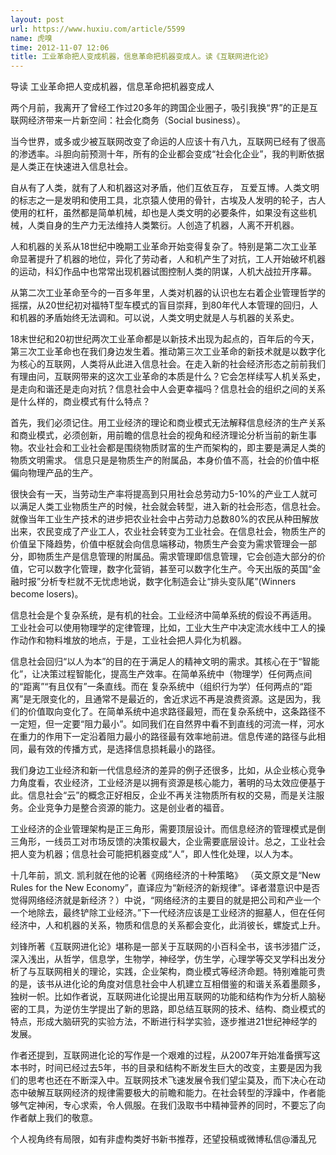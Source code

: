 ```yaml
---
layout: post
url: https://www.huxiu.com/article/5599
name: 虎嗅
time: 2012-11-07 12:06
title: 工业革命把人变成机器，信息革命把机器变成人。读《互联网进化论》
---
```

导读 工业革命把人变成机器，信息革命把机器变成人

两个月前，我离开了曾经工作过20多年的跨国企业圈子，吸引我换“界”的正是互联网经济带来一片新空间：社会化商务（Social business）。

当今世界，或多或少被互联网改变了命运的人应该十有八九，互联网已经有了很高的渗透率。斗胆向前预测十年，所有的企业都会变成“社会化企业”，我的判断依据是人类正在快速进入信息社会。

自从有了人类，就有了人和机器这对矛盾，他们互依互存， 互爱互博。人类文明的标志之一是发明和使用工具，北京猿人使用的骨针，古埃及人发明的轮子，古人使用的杠杆，虽然都是简单机械，却也是人类文明的必要条件，如果没有这些机械，人类自身的生产力无法维持人类繁衍。人创造了机器，人离不开机器。

人和机器的关系从18世纪中晚期工业革命开始变得复杂了。特别是第二次工业革命显著提升了机器的地位，异化了劳动者，人和机产生了对抗，工人开始破坏机器的运动，科幻作品中也常常出现机器试图控制人类的阴谋，人机大战拉开序幕。

从第二次工业革命至今的一百多年里，人类对机器的认识也左右着企业管理哲学的摇摆，从20世纪初对福特T型车模式的盲目崇拜，到80年代人本管理的回归，人和机器的矛盾始终无法调和。可以说，人类文明史就是人与机器的关系史。

18末世纪和20初世纪两次工业革命都是以新技术出现为起点的，百年后的今天，第三次工业革命也在我们身边发生着。推动第三次工业革命的新技术就是以数字化为核心的互联网，人类将从此进入信息社会。在走入新的社会经济形态之前前我们有理由问，互联网带来的这次工业革命的本质是什么？它会怎样续写人机关系史，是走向和谐还是走向对抗？信息社会中人会更幸福吗？信息社会的组织之间的关系是什么样的，商业模式有什么特点？

首先，我们必须记住。用工业经济的理论和商业模式无法解释信息经济的生产关系和商业模式，必须创新，用前瞻的信息社会的视角和经济理论分析当前的新生事物。农业社会和工业社会都是围绕物质财富的生产而架构的，即主要是满足人类的物质文明需求。 信息只是是物质生产的附属品，本身价值不高，社会的价值中枢偏向物理产品的生产。

很快会有一天，当劳动生产率将提高到只用社会总劳动力5-10%的产业工人就可以满足人类工业物质生产的时候，社会就会转型，进入新的社会形态，信息社会。就像当年工业生产技术的进步把农业社会中占劳动力总数80%的农民从种田解放出来，农民变成了产业工人，农业社会转变为工业社会。在信息社会，物质生产的价值呈下降趋势，价值中枢就会向信息端移动，物质生产会变为需求管理会一部分，即物质生产是信息管理的附属品。需求管理即信息管理，它会创造大部分的价值，它可以数字化管理，数字化营销，甚至可以数字化生产。今天出版的英国“金融时报”分析专栏就不无忧虑地说，数字化制造会让“排头变队尾”(Winners become losers)。

信息社会是个复杂系统，是有机的社会。工业经济中简单系统的假设不再适用。 工业社会可以使用物理学的定律管理，比如，工业大生产中决定流水线中工人的操作动作和物料堆放的地点，于是，工业社会把人异化为机器。

信息社会回归“以人为本”的目的在于满足人的精神文明的需求。其核心在于“智能化”，让决策过程智能化，提高生产效率。在简单系统中（物理学）任何两点间的“距离”“有且仅有”一条直线。而在 复杂系统中（组织行为学）任何两点的“距离”是无限变化的，且通常不是最近的，舍近求远不再是浪费资源。这是因为，我们的价值取向变化了。在简单系统中追求路径最短，而在复杂系统中，这条路径不一定短，但一定要“阻力最小”。如同我们在自然界中看不到直线的河流一样，河水在重力的作用下一定沿着阻力最小的路径最有效率地前进。信息传递的路径与此相同，最有效的传播方式，是选择信息损耗最小的路径。

我们身边工业经济和新一代信息经济的差异的例子还很多，比如，从企业核心竞争力角度看，农业经济，工业经济是以拥有资源是核心能力，著明的马太效应便基于此。信息社会“云”的概念正好相反，企业不再关注物质所有权的交易，而是关注服务。企业竞争力是整合资源的能力。这是创业者的福音。

工业经济的企业管理架构是正三角形，需要顶层设计。而信息经济的管理模式是倒三角形，一线员工对市场反馈的决策权最大，企业需要底层设计。总之，工业社会把人变为机器；信息社会可能把机器变成“人”，即人性化处理，以人为本。

十几年前，凯文. 凯利就在他的论著《网络经济的十种策略》 （英文原文是“New Rules for the New Economy”，直译应为“新经济的新规律”。译者潜意识中是否觉得网络经济就是新经济？）中说，“网络经济的主要目的就是把公司和产业一个一个地除去，最终铲除工业经济。”下一代经济应该是工业经济的掘墓人，但在任何经济中，人和机器的关系，物质和信息的关系都会变化，此消彼长，螺旋式上升。

刘锋所著《互联网进化论》堪称是一部关于互联网的小百科全书，该书涉猎广泛，深入浅出，从哲学，信息学，生物学，神经学，仿生学，心理学等交叉学科出发分析了与互联网相关的理论，实践，企业架构，商业模式等经济命题。特别难能可贵的是，该书从进化论的角度对信息社会中人机建立互相借鉴的和谐关系着墨颇多，独树一帜。比如作者说，互联网进化论提出用互联网的功能和结构作为分析人脑秘密的工具，为逆仿生学提出了新的思路，即总结互联网的技术、结构、商业模式的特点，形成大脑研究的实验方法，不断进行科学实验，逐步推进21世纪神经学的发展。

作者还提到，互联网进化论的写作是一个艰难的过程，从2007年开始准备撰写这本书时，时间已经过去5年，书的目录和结构不断发生巨大的改变，主要是因为我们的思考也还在不断深入中。互联网技术飞速发展令我们望尘莫及，而下决心在动态中破解互联网经济的规律需要极大的前瞻和能力。在社会转型的浮躁中，作者能够气定神闲，专心求索，令人佩服。在我们汲取书中精神营养的同时，不要忘了向作者献上我们的敬意。

个人视角终有局限，如有非虚构类好书新书推荐，还望投稿或微博私信@潘乱兄

